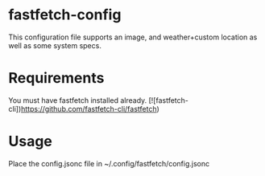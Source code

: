 # fastfetch-config

This configuration file supports an image, and weather+custom location as well as some system specs.

# Requirements

You must have fastfetch installed already. [![fastfetch-cli])https://github.com/fastfetch-cli/fastfetch)

# Usage

Place the config.jsonc file in ~/.config/fastfetch/config.jsonc